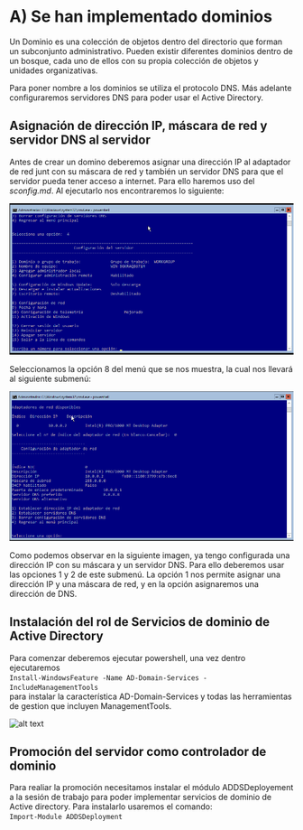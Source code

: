 # A)	Se han implementado dominios
Un Dominio es una colección de objetos dentro del directorio que forman un subconjunto administrativo. 
Pueden existir diferentes dominios dentro de un bosque, cada uno de ellos con su propia colección de objetos y 
unidades organizativas.

Para poner nombre a los dominios se utiliza el protocolo DNS. Más adelante configuraremos servidores DNS para poder usar 
el Active Directory.

## Asignación de dirección IP, máscara de red y servidor DNS al servidor
Antes de crear un domino deberemos asignar una dirección IP al adaptador de red junt con su máscara de red y también 
un servidor DNS para que el servidor pueda tener acceso a internet. Para ello haremos uso del *sconfig.md*. Al ejecutarlo
nos encontraremos lo siguiente:

![alt text](https://github.com/raframmed/administracion_de_dominios/blob/master/assets/images/sconfig_cmd.png "sconfig.cmd")

Seleccionamos la opción 8 del menú que se nos muestra, la cual nos llevará al siguiente submenú:

![alt text](https://github.com/raframmed/administracion_de_dominios/blob/master/assets/images/adaptador_sconfig.png "adaptador_sconfig.cmd")

Como podemos observar en la siguiente imagen, ya tengo configurada una dirección IP con su máscara y un servidor DNS. Para ello deberemos usar las opciones 1 y 2 de este submenú. La opción 1 nos permite asignar una dirección IP y una máscara de red, y en la opción asignaremos una dirección de DNS.

## Instalación del rol de Servicios de dominio de Active Directory
Para comenzar deberemos ejecutar powershell, una vez dentro ejecutaremos   
```Install-WindowsFeature -Name AD-Domain-Services -IncludeManagementTools```   
para instalar la característica AD-Domain-Services y todas las herramientas de gestion que incluyen ManagementTools.
   
![alt text](https://github.com/raframmed/administracion_de_dominios/blob/master/assets/images/Install-Ad-domain-services.png "adaptador_sconfig.cmd")

## Promoción del servidor como controlador de dominio
Para realiar la promoción necesitamos instalar el módulo ADDSDeployement a la sesión de trabajo para poder implementar servicios de dominio de Active directory. Para instalarlo usaremos el comando:   
```Import-Module ADDSDeployment```
